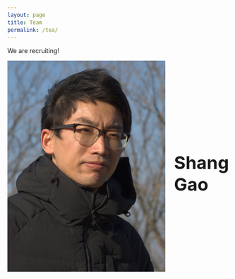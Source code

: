 ```yaml
---
layout: page
title: Team
permalink: /tea/
---
```


We are recruiting!

<!--- markdown image without alignment
![bio_ShG](/assets/images/bio_ShG.jpg)
-->

<!--- markdown image with alignment
<img align="left" width="150" height="200" src="/assets/images/bio_ShG.jpg">
-->

<style>
  .container {
  display: flex;
  align-items: center;
  justify-content: center;
  }

  .img {
  max-width: 20%;
  max-height:auto;
  }

  .text {
  font-size: 20px;
  padding-left: 20px;
  }
</style>

<body>
<div class="container">
  <div class="image">
    <img src="/assets/images/bio_ShG.jpg">
  </div>
  <div class="text">
    <h1>Shang Gao</h1>
  </div>
</div>
</body>




[jekyll-organization]: https://github.com/jekyll
